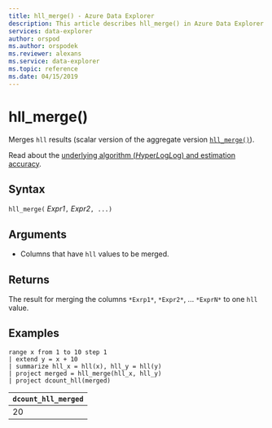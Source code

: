 ```yaml
---
title: hll_merge() - Azure Data Explorer
description: This article describes hll_merge() in Azure Data Explorer.
services: data-explorer
author: orspod
ms.author: orspodek
ms.reviewer: alexans
ms.service: data-explorer
ms.topic: reference
ms.date: 04/15/2019
---
```

# hll_merge()

Merges `hll` results (scalar version of the aggregate version [`hll_merge()`](hll-merge-aggfunction.md)).

Read about the [underlying algorithm (*H*yper*L*og*L*og) and estimation accuracy](dcount-aggfunction.md#estimation-accuracy).

## Syntax

`hll_merge(` *Expr1*`,` *Expr2*`, ...)`

## Arguments

* Columns that have `hll` values to be merged.

## Returns

The result for merging the columns `*Exrp1*`, `*Expr2*`, ... `*ExprN*` to one `hll` value.

## Examples

<!-- csl: https://help.apl.windows.net:443/APLMonitoringPersistentDatabase -->
```apl
range x from 1 to 10 step 1 
| extend y = x + 10
| summarize hll_x = hll(x), hll_y = hll(y)
| project merged = hll_merge(hll_x, hll_y)
| project dcount_hll(merged)
```

|`dcount_hll_merged`|
|---|
|20|
